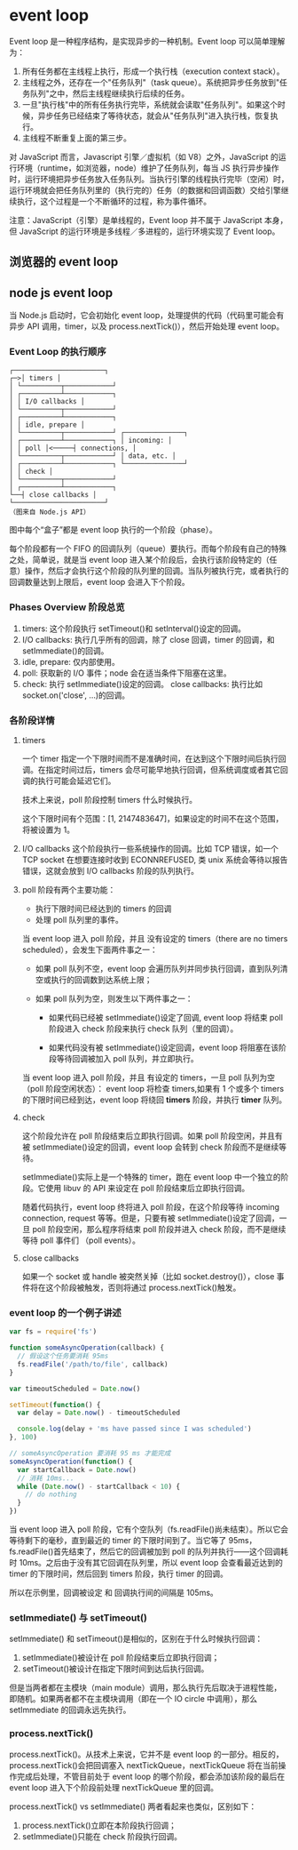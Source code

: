# event loop

Event loop 是一种程序结构，是实现异步的一种机制。Event loop 可以简单理解为：

1. 所有任务都在主线程上执行，形成一个执行栈（execution context stack）。
2. 主线程之外，还存在一个"任务队列"（task queue）。系统把异步任务放到"任务队列"之中，然后主线程继续执行后续的任务。
3. 一旦"执行栈"中的所有任务执行完毕，系统就会读取"任务队列"。如果这个时候，异步任务已经结束了等待状态，就会从"任务队列"进入执行栈，恢复执行。
4. 主线程不断重复上面的第三步。

对 JavaScript 而言，Javascript 引擎／虚拟机（如 V8）之外，JavaScript 的运行环境（runtime，如浏览器，node）维护了任务队列，每当 JS 执行异步操作时，运行环境把异步任务放入任务队列。当执行引擎的线程执行完毕（空闲）时，运行环境就会把任务队列里的（执行完的）任务（的数据和回调函数）交给引擎继续执行，这个过程是一个不断循环的过程，称为事件循环。

注意：JavaScript（引擎）是单线程的，Event loop 并不属于 JavaScript 本身，但 JavaScript 的运行环境是多线程／多进程的，运行环境实现了 Event loop。

## 浏览器的 event loop

## node js event loop

当 Node.js 启动时，它会初始化 event loop，处理提供的代码（代码里可能会有异步 API 调用，timer，以及 process.nextTick()），然后开始处理 event loop。

### Event Loop 的执行顺序

```
┌───────────────────────┐
┌─>│ timers │
│ └──────────┬────────────┘
│ ┌──────────┴────────────┐
│ │ I/O callbacks │
│ └──────────┬────────────┘
│ ┌──────────┴────────────┐
│ │ idle, prepare │
│ └──────────┬────────────┘ ┌───────────────┐
│ ┌──────────┴────────────┐ │ incoming: │
│ │ poll │<─────┤ connections, │
│ └──────────┬────────────┘ │ data, etc. │
│ ┌──────────┴────────────┐ └───────────────┘
│ │ check │
│ └──────────┬────────────┘
│ ┌──────────┴────────────┐
└──┤ close callbacks │
└───────────────────────┘
（图来自 Node.js API）
```

图中每个“盒子”都是 event loop 执行的一个阶段（phase）。

每个阶段都有一个 FIFO 的回调队列（queue）要执行。而每个阶段有自己的特殊之处，简单说，就是当 event loop 进入某个阶段后，会执行该阶段特定的（任意）操作，然后才会执行这个阶段的队列里的回调。当队列被执行完，或者执行的回调数量达到上限后，event loop 会进入下个阶段。

### Phases Overview 阶段总览

1. timers: 这个阶段执行 setTimeout()和 setInterval()设定的回调。
2. I/O callbacks: 执行几乎所有的回调，除了 close 回调，timer 的回调，和 setImmediate()的回调。
3. idle, prepare: 仅内部使用。
4. poll: 获取新的 I/O 事件；node 会在适当条件下阻塞在这里。
5. check: 执行 setImmediate()设定的回调。
   close callbacks: 执行比如 socket.on('close', ...)的回调。

### 各阶段详情

1. timers

    一个 timer 指定一个下限时间而不是准确时间，在达到这个下限时间后执行回调。在指定时间过后，timers 会尽可能早地执行回调，但系统调度或者其它回调的执行可能会延迟它们。

    技术上来说，poll 阶段控制 timers 什么时候执行。

    这个下限时间有个范围：[1, 2147483647]，如果设定的时间不在这个范围，将被设置为 1。

2. I/O callbacks
    这个阶段执行一些系统操作的回调。比如 TCP 错误，如一个 TCP socket 在想要连接时收到 ECONNREFUSED,
    类 unix 系统会等待以报告错误，这就会放到 I/O callbacks 阶段的队列执行。

3. poll 阶段有两个主要功能：

    * 执行下限时间已经达到的 timers 的回调
    * 处理 poll 队列里的事件。

    当 event loop 进入 poll 阶段，并且 没有设定的 timers（there are no timers scheduled），会发生下面两件事之一：

    * 如果 poll 队列不空，event loop 会遍历队列并同步执行回调，直到队列清空或执行的回调数到达系统上限；

    * 如果 poll 队列为空，则发生以下两件事之一：
        
        - 如果代码已经被 setImmediate()设定了回调, event loop 将结束 poll 阶段进入 check 阶段来执行 check 队列（里的回调）。
        
        - 如果代码没有被 setImmediate()设定回调，event loop 将阻塞在该阶段等待回调被加入 poll 队列，并立即执行。

    当 event loop 进入 poll 阶段，并且 有设定的 timers，一旦 poll 队列为空（poll 阶段空闲状态）： event loop 将检查 timers,如果有 1 个或多个 timers 的下限时间已经到达，event loop 将绕回 **timers** 阶段，并执行 **timer** 队列。

4. check

    这个阶段允许在 poll 阶段结束后立即执行回调。如果 poll 阶段空闲，并且有被 setImmediate()设定的回调，event loop 会转到 check 阶段而不是继续等待。

    setImmediate()实际上是一个特殊的 timer，跑在 event loop 中一个独立的阶段。它使用 libuv 的 API 来设定在 poll 阶段结束后立即执行回调。

    随着代码执行，event loop 终将进入 poll 阶段，在这个阶段等待 incoming connection, request 等等。但是，只要有被 setImmediate()设定了回调，一旦 poll 阶段空闲，那么程序将结束 poll 阶段并进入 check 阶段，而不是继续等待 poll 事件们 （poll events）。

5. close callbacks

    如果一个 socket 或 handle 被突然关掉（比如 socket.destroy()），close 事件将在这个阶段被触发，否则将通过 process.nextTick()触发。

### event loop 的一个例子讲述

```js
var fs = require('fs')

function someAsyncOperation(callback) {
  // 假设这个任务要消耗 95ms
  fs.readFile('/path/to/file', callback)
}

var timeoutScheduled = Date.now()

setTimeout(function() {
  var delay = Date.now() - timeoutScheduled

  console.log(delay + 'ms have passed since I was scheduled')
}, 100)

// someAsyncOperation 要消耗 95 ms 才能完成
someAsyncOperation(function() {
  var startCallback = Date.now()
  // 消耗 10ms...
  while (Date.now() - startCallback < 10) {
    // do nothing
  }
})
```

当 event loop 进入 poll 阶段，它有个空队列（fs.readFile()尚未结束）。所以它会等待剩下的毫秒，直到最近的 timer 的下限时间到了。当它等了 95ms，fs.readFile()首先结束了，然后它的回调被加到 poll
的队列并执行——这个回调耗时 10ms。之后由于没有其它回调在队列里，所以 event loop 会查看最近达到的 timer 的下限时间，然后回到 timers 阶段，执行 timer 的回调。

所以在示例里，回调被设定 和 回调执行间的间隔是 105ms。

### setImmediate() 与 setTimeout()

setImmediate() 和 setTimeout()是相似的，区别在于什么时候执行回调：

1. setImmediate()被设计在 poll 阶段结束后立即执行回调；
2. setTimeout()被设计在指定下限时间到达后执行回调。

但是当两者都在主模块（main module）调用，那么执行先后取决于进程性能，即随机。如果两者都不在主模块调用（即在一个 IO circle 中调用），那么 setImmediate 的回调永远先执行。

### process.nextTick()

process.nextTick()。从技术上来说，它并不是 event loop 的一部分。相反的，process.nextTick()会把回调塞入 nextTickQueue，nextTickQueue 将在当前操作完成后处理，不管目前处于 event loop 的哪个阶段，都会添加该阶段的最后在 event loop 进入下个阶段前处理 nextTickQueue 里的回调。

process.nextTick() vs setImmediate()
两者看起来也类似，区别如下：

1.  process.nextTick()立即在本阶段执行回调；
2.  setImmediate()只能在 check 阶段执行回调。  